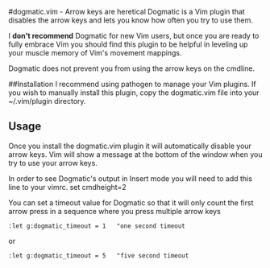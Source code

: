 #dogmatic.vim - Arrow keys are heretical
Dogmatic is a Vim plugin that disables the arrow keys and lets you know how
often you try to use them.

I __don't recommend__ Dogmatic for new Vim users, but once you are ready to
fully embrace Vim you should find this plugin to be helpful in leveling up
your muscle memory of Vim's movement mappings.

Dogmatic does not prevent you from using the arrow keys on the cmdline.

##Installation
I recommend using pathogen to manage your Vim plugins.  If you wish to manually
install this plugin, copy the dogmatic.vim file into your ~/.vim/plugin
directory.

## Usage
Once you install the dogmatic.vim plugin it will automatically disable your
arrow keys. Vim will show a message at the bottom of the window when you try to
use your arrow keys.

In order to see Dogmatic's output in Insert mode you will need to add this line to your vimrc.
    set cmdheight=2

You can set a timeout value for Dogmatic so that it will only count the first arrow press in a sequence where you press multiple arrow keys

    :let g:dogmatic_timeout = 1   "one second timeout

or

    :let g:dogmatic_timeout = 5   "five second timeout
